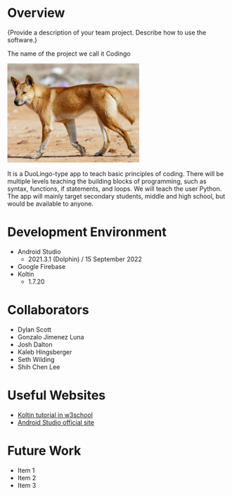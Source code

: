 # Overview

{Provide a description of your team project.  Describe how to use the software.}

The name of the project we call it Codingo

<img src="image.png" alt="image.png" width="300"/>

It is a DuoLingo-type app to teach basic principles of coding. There will be multiple levels teaching the building blocks of programming, such as syntax, functions, if statements, and loops. We will teach the user Python. The app will mainly target secondary students, middle and high school, but would be available to anyone.

# Development Environment

* Android Studio
  *  2021.3.1 (Dolphin) / 15 September 2022
* Google Firebase
* Koltin
  * 1.7.20

# Collaborators

* Dylan Scott
* Gonzalo Jimenez Luna
* Josh Dalton
* Kaleb Hingsberger
* Seth Wilding
* Shih Chen Lee

# Useful Websites

* [Koltin tutorial in w3school](https://www.w3schools.com/KOTLIN/index.php)
* [Android Studio official site]([http://url.link.goes.here](https://developer.android.com/studio))

# Future Work

* Item 1
* Item 2
* Item 3
